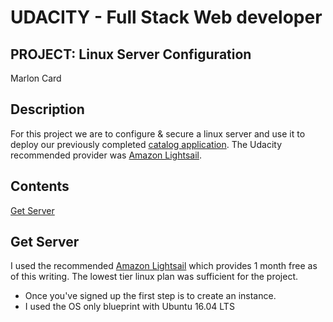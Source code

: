 # UDACITY - Full Stack Web developer
## PROJECT: Linux Server Configuration
Marlon Card

## Description
For this project we are to configure & secure a linux server and use it to deploy our previously completed [catalog application](https://github.com/marloncard/udacity-item-catalog). The Udacity recommended provider was [Amazon Lightsail](https://aws.amazon.com/lightsail/).

## Contents
[Get Server](#get-server)



## Get Server
I used the recommended [Amazon Lightsail](https://aws.amazon.com/lightsail/) which provides 1 month free as of this writing. The lowest tier linux plan was sufficient for the project.
* Once you've signed up the first step is to create an instance.
* I used the OS only blueprint with Ubuntu 16.04 LTS
